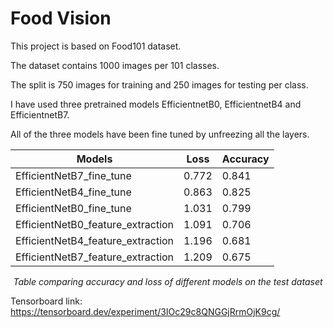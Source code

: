 # Food Vision
 
This project is based on Food101 dataset.

The dataset contains 1000 images per 101 classes. 

The split is 750 images for training and 250 images for testing per class.

I have used three pretrained models EfficientnetB0, EfficientnetB4 and EfficientnetB7.

All of the three models have been fine tuned by unfreezing all the layers.

| Models | Loss | Accuracy |
| ------ | ---- | -------- |
| EfficientNetB7_fine_tune | 0.772 | 0.841 |
| EfficientNetB4_fine_tune | 0.863 | 0.825 |
| EfficientNetB0_fine_tune | 1.031 | 0.799 |
| EfficientNetB0_feature_extraction | 1.091 | 0.706 |
| EfficientNetB4_feature_extraction | 1.196 | 0.681 |
| EfficientNetB7_feature_extraction | 1.209 | 0.675 |

<div align="center"><i>Table comparing accuracy and loss of different models on the test dataset</i></div>

Tensorboard link: https://tensorboard.dev/experiment/3IOc29c8QNGGjRrmOjK9cg/
